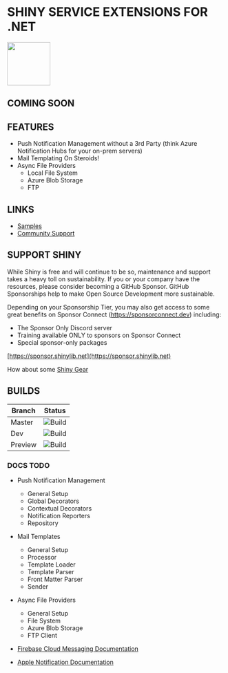 ﻿# SHINY SERVICE EXTENSIONS FOR .NET
<img src="https://github.com/shinyorg/shiny/raw/master/art/logo.png" width="100" /> 

## COMING SOON

## FEATURES
* Push Notification Management without a 3rd Party (think Azure Notification Hubs for your on-prem servers)
* Mail Templating On Steroids!
* Async File Providers
	* Local File System
	* Azure Blob Storage
	* FTP

## LINKS
* [Samples](https://github.com/shinyorg/apservices/tree/master/samples)
* [Community Support](https://github.com/shinyorg/shiny/discussions)

## SUPPORT SHINY

While Shiny is free and will continue to be so, maintenance and support takes a heavy toll on sustainability. If you or your company have the resources, please consider becoming a GitHub Sponsor. GitHub Sponsorships help to make Open Source Development more sustainable.

Depending on your Sponsorship Tier, you may also get access to some great benefits on Sponsor Connect (https://sponsorconnect.dev) including:
- The Sponsor Only Discord server
- Training available ONLY to sponsors on Sponsor Connect
- Special sponsor-only packages

[https://sponsor.shinylib.net](https://sponsor.shinylib.net)

How about some [Shiny Gear](https://www.redbubble.com/shop/ap/45038461)

## BUILDS

Branch|Status
------|------
Master|![Build](https://img.shields.io/github/workflow/status/shinyorg/shiny/Build/master?style=for-the-badge)|
Dev|![Build](https://img.shields.io/github/workflow/status/shinyorg/shiny/Build/dev?style=for-the-badge)|
Preview|![Build](https://img.shields.io/github/workflow/status/shinyorg/shiny/Build/preview?style=for-the-badge)|



### DOCS TODO
* Push Notification Management
	* General Setup
	* Global Decorators
	* Contextual Decorators
	* Notification Reporters
	* Repository
* Mail Templates
	* General Setup
	* Processor
	* Template Loader
	* Template Parser
	* Front Matter Parser
	* Sender
* Async File Providers
	* General Setup
	* File System
	* Azure Blob Storage
	* FTP Client

* [Firebase Cloud Messaging Documentation](https://firebase.google.com/docs/reference/fcm/rest/v1/projects.messages)
* [Apple Notification Documentation](https://developer.apple.com/documentation/usernotifications/setting_up_a_remote_notification_server/generating_a_remote_notification)